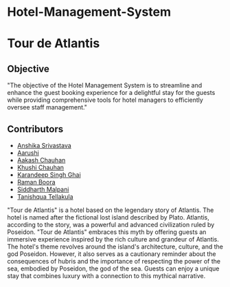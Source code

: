 # Hotel-Management-System

# Tour de Atlantis

## Objective

"The objective of the Hotel Management System is to streamline and enhance the guest booking experience for a delightful stay for the guests while providing comprehensive tools for hotel managers to efficiently oversee staff management."

## Contributors

- [Anshika Srivastava](https://github.com/anshikasrivastava17)
- [Aarushi](https://github.com/Kairu-22)
- [Aakash Chauhan](https://github.com/Akash35721)
- [Khushi Chauhan](https://github.com/KhushiiChauhan)
- [Karandeep Singh Ghai](https://github.com/karandeep772)
- [Raman Boora](https://github.com/Boora-Raman)
- [Siddharth Malpani](https://github.com/areysid)
- [Tanishqua Tellakula](https://github.com/HeyTanishq2002)



"Tour de Atlantis" is a hotel based on the legendary story of Atlantis. The hotel is named after the fictional lost island described by Plato. Atlantis, according to the story, was a powerful and advanced civilization ruled by Poseidon. "Tour de Atlantis" embraces this myth by offering guests an immersive experience inspired by the rich culture and grandeur of Atlantis. The hotel's theme revolves around the island's architecture, culture, and the god Poseidon. However, it also serves as a cautionary reminder about the consequences of hubris and the importance of respecting the power of the sea, embodied by Poseidon, the god of the sea. Guests can enjoy a unique stay that combines luxury with a connection to this mythical narrative.

